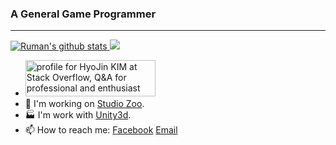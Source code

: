 

### A General Game Programmer
---
<!--[![trophy](https://github-profile-trophy.vercel.app/?username=rumaniel&theme=onedark)](https://github.com/ryo-ma/github-profile-trophy)-->

  <a href="https://github.com/rumaniel"><div><img src="https://github-readme-stats.vercel.app/api?username=rumaniel&show_icons=true&count_private=true&theme=dark" alt="Ruman's github stats"/> <img src="https://github-readme-stats.vercel.app/api/top-langs/?username=rumaniel&layout=compact&theme=dark"/>
  </div></a>

- <a href="https://stackoverflow.com/users/2655055/hyojin-kim"><img src="https://stackoverflow.com/users/flair/2655055.png?theme=dark" width="208" height="58" alt="profile for HyoJin KIM at Stack Overflow, Q&amp;A for professional and enthusiast programmers" title="profile for HyoJin KIM at Stack Overflow, Q&amp;A for professional and enthusiast programmers"></a>
- 🔭 I'm working on [Studio Zoo](https://github.com/studiozoo).
- 🏭 I'm work with [Unity3d](https://unity3d.com).
- 📫 How to reach me: [Facebook](https://facebook.com/rumaniel) [Email](mailto:rumaniel@hotmail.com)
<!--
**rumaniel/rumaniel** is a ✨ _special_ ✨ repository because its `README.md` (this file) appears on your GitHub profile.

Here are some ideas to get you started:

- 🔭 I’m currently working on ...
- 🌱 I’m currently learning ...
- 👯 I’m looking to collaborate on ...
- 🤔 I’m looking for help with ...
- 💬 Ask me about ...
- 📫 How to reach me: ...
- 😄 Pronouns: ...
- ⚡ Fun fact: ...
-->
